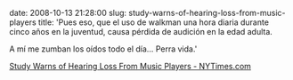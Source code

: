 date: 2008-10-13 21:28:00
slug: study-warns-of-hearing-loss-from-music-players
title: 'Pues eso, que el uso de walkman una hora diaria durante cinco años en la juventud,
  causa pérdida de audición en la edad adulta.

  A mí me zumban los oídos todo el día… Perra vida.'

[Study Warns of Hearing Loss From Music Players - NYTimes.com](http://www.nytimes.com/2008/10/13/technology/13noise.html?_r=1&oref=slogin)

